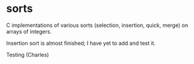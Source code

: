 # sorts
C implementations of various sorts (selection, insertion, quick, merge) on arrays of integers.

Insertion sort is almost finished; I have yet to add and test it.

Testing (Charles)

